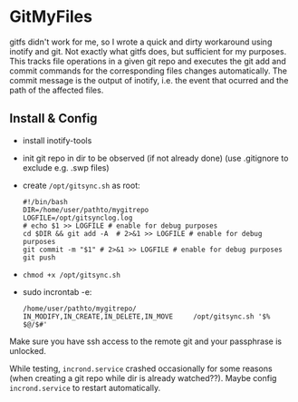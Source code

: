 # GitMyFiles

gitfs didn't work for me, so I wrote a quick and dirty workaround using inotify and git. Not exactly what gitfs does, but sufficient for my purposes.
This tracks file operations in a given git repo and executes the git add and commit commands for the corresponding files changes automatically. The commit message is the output of inotify, i.e. the event that ocurred and the path of the affected files.

## Install & Config

* install inotify-tools

* init git repo in dir to be observed (if not already done) (use .gitignore to exclude e.g. .swp files)

* create `/opt/gitsync.sh` as root:

	```shell
	#!/bin/bash
	DIR=/home/user/pathto/mygitrepo
	LOGFILE=/opt/gitsynclog.log
	# echo $1 >> LOGFILE # enable for debug purposes
	cd $DIR && git add -A  # 2>&1 >> LOGFILE # enable for debug purposes
	git commit -m "$1" # 2>&1 >> LOGFILE # enable for debug purposes
	git push
	```

* `chmod +x /opt/gitsync.sh`

* sudo incrontab -e:

	```shell
	/home/user/pathto/mygitrepo/	IN_MODIFY,IN_CREATE,IN_DELETE,IN_MOVE	  /opt/gitsync.sh '$% $@/$#'
	```

Make sure you have ssh access to the remote git and your passphrase is unlocked.

While testing, `incrond.service` crashed occasionally for some reasons (when creating a git repo while dir is already watched??). Maybe config `incrond.service` to restart automatically.
